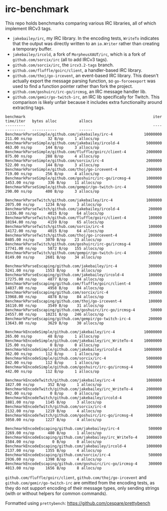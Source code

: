 # irc-benchmark

This repo holds benchmarks comparing various IRC libraries, all of which implement IRCv3 tags.

- `jakebailey/irc`, my IRC library. In the encoding tests,
`WriteTo` indicates that the output was directly written to an `io.Writer`
rather than creating a temporary buffer.
- `jakebailey/ircold`, a fork of `MorpheusXAUT/irc`, which is a fork of
`github.com/sorcix/irc` (all to add IRCv3 tags).
- `github.com/sorcix/irc`, the `ircv3.2-tags` branch.
- `github.com/fluffle/goirc/client`, a handler-based IRC library.
- `github.com/thoj/go-ircevent`, an event-based IRC library. This doesn't
actually export the message parsing function, so `go-forceexport` was used
to find a function pointer rather than fork the project.
- `github.com/goshuirc/irc-go/ircmsg`, an IRC message handler lib.
- `github.com/gemir/go-twitch-irc`, an IRC lib specifically for Twitch. This
comparison is likely unfair because it includes extra functionailty around
extracting tags.

```
benchmark                                                         iter        time/iter   bytes alloc          allocs
---------                                                         ----        ---------   -----------          ------
BenchmarkParseSimple/github.com/jakebailey/irc-4              10000000     211.00 ns/op       32 B/op     1 allocs/op
BenchmarkParseSimple/github.com/jakebailey/ircold-4            5000000     463.00 ns/op      144 B/op     3 allocs/op
BenchmarkParseSimple/github.com/fluffle/goirc/client-4         2000000     875.00 ns/op      288 B/op     4 allocs/op
BenchmarkParseSimple/github.com/sorcix/irc-4                   2000000     522.00 ns/op      144 B/op     3 allocs/op
BenchmarkParseSimple/github.com/thoj/go-ircevent-4             2000000     719.00 ns/op      256 B/op     4 allocs/op
BenchmarkParseSimple/github.com/goshuirc/irc-go/ircmsg-4       1000000    1453.00 ns/op      336 B/op    11 allocs/op
BenchmarkParseSimple/github.com/gempir/go-twitch-irc-4         5000000     290.00 ns/op      400 B/op     3 allocs/op

BenchmarkParseTwitch/github.com/jakebailey/irc-4               1000000    2075.00 ns/op     1234 B/op     3 allocs/op
BenchmarkParseTwitch/github.com/jakebailey/ircold-4             200000   11336.00 ns/op     4015 B/op    64 allocs/op
BenchmarkParseTwitch/github.com/fluffle/goirc/client-4          100000   10194.00 ns/op     4159 B/op    65 allocs/op
BenchmarkParseTwitch/github.com/sorcix/irc-4                    100000   14172.00 ns/op     4015 B/op    64 allocs/op
BenchmarkParseTwitch/github.com/thoj/go-ircevent-4              200000    8405.00 ns/op     3070 B/op    23 allocs/op
BenchmarkParseTwitch/github.com/goshuirc/irc-go/ircmsg-4        100000   17741.00 ns/op     5872 B/op   155 allocs/op
BenchmarkParseTwitch/github.com/gempir/go-twitch-irc-4          200000    8149.00 ns/op     2601 B/op    34 allocs/op

BenchmarkParseEscaping/github.com/jakebailey/irc-4              300000    5241.00 ns/op     1553 B/op     9 allocs/op
BenchmarkParseEscaping/github.com/jakebailey/ircold-4           100000   17275.00 ns/op     4877 B/op    84 allocs/op
BenchmarkParseEscaping/github.com/fluffle/goirc/client-4        100000   14837.00 ns/op     4958 B/op    84 allocs/op
BenchmarkParseEscaping/github.com/sorcix/irc-4                  200000   13968.00 ns/op     4878 B/op    84 allocs/op
BenchmarkParseEscaping/github.com/thoj/go-ircevent-4            100000   16110.00 ns/op     3549 B/op    31 allocs/op
BenchmarkParseEscaping/github.com/goshuirc/irc-go/ircmsg-4       50000   24557.00 ns/op    10231 B/op   246 allocs/op
BenchmarkParseEscaping/github.com/gempir/go-twitch-irc-4        200000   13643.00 ns/op     3629 B/op    30 allocs/op

BenchmarkEncodeSimple/github.com/jakebailey/irc-4             10000000     265.00 ns/op       48 B/op     1 allocs/op
BenchmarkEncodeSimple/github.com/jakebailey/irc_WriteTo-4     10000000     125.00 ns/op        0 B/op     0 allocs/op
BenchmarkEncodeSimple/github.com/jakebailey/ircold-4          10000000     362.00 ns/op      112 B/op     1 allocs/op
BenchmarkEncodeSimple/github.com/sorcix/irc-4                  5000000     242.00 ns/op      112 B/op     1 allocs/op
BenchmarkEncodeSimple/github.com/goshuirc/irc-go/ircmsg-4      5000000     442.00 ns/op      112 B/op     1 allocs/op

BenchmarkEncodeTwitch/github.com/jakebailey/irc-4              1000000    1827.00 ns/op      352 B/op     1 allocs/op
BenchmarkEncodeTwitch/github.com/jakebailey/irc_WriteTo-4      2000000     942.00 ns/op        0 B/op     0 allocs/op
BenchmarkEncodeTwitch/github.com/jakebailey/ircold-4           1000000    1881.00 ns/op     1145 B/op     3 allocs/op
BenchmarkEncodeTwitch/github.com/sorcix/irc-4                  1000000    2132.00 ns/op     1219 B/op     4 allocs/op
BenchmarkEncodeTwitch/github.com/goshuirc/irc-go/ircmsg-4      1000000    3050.00 ns/op     1227 B/op     4 allocs/op

BenchmarkEncodeEscaping/github.com/jakebailey/irc-4             500000    2269.00 ns/op      480 B/op     1 allocs/op
BenchmarkEncodeEscaping/github.com/jakebailey/irc_WriteTo-4    1000000    1584.00 ns/op        0 B/op     0 allocs/op
BenchmarkEncodeEscaping/github.com/jakebailey/ircold-4         1000000    2137.00 ns/op     1355 B/op     4 allocs/op
BenchmarkEncodeEscaping/github.com/sorcix/irc-4                 500000    2936.00 ns/op     1398 B/op     4 allocs/op
BenchmarkEncodeEscaping/github.com/goshuirc/irc-go/ircmsg-4     300000    4013.00 ns/op     1656 B/op     8 allocs/op
```

`github.com/fluffle/goirc/client`, `github.com/thoj/go-ircevent` and `github.com/gemir/go-twitch-irc`
are omitted from the encoding tests,
as they do not support encoding of their message types, only sending strings (with or without helpers
for common commands).


Formatted using `prettybench`: https://github.com/cespare/prettybench